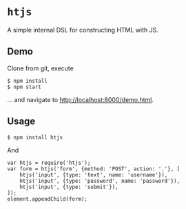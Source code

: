 `htjs`
======

A simple internal DSL for constructing HTML with JS.


Demo
----

Clone from git, execute

	$ npm install
	$ npm start

... and navigate to [http://localhost:8000/demo.html]().


Usage
-----

	$ npm install htjs

And

	var htjs = require('htjs');
	var form = htjs('form', {method: 'POST', action: '.'}, [
		htjs('input', {type: 'text', name: 'username'}),
		htjs('input', {type: 'password', name: 'password'}),
		htjs('input', {type: 'submit'}),
	]);
	element.appendChild(form);
